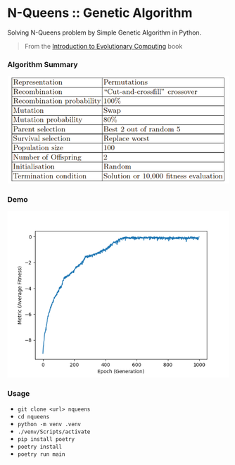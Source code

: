 # N-Queens :: Genetic Algorithm

Solving N-Queens problem by Simple Genetic Algorithm in Python.

> From the [Introduction to Evolutionary Computing](http://www.evolutionarycomputation.org/) book

### Algorithm Summary

![Summary](summary.png)

### Demo

![Demo](demo.png)

### Usage

- `git clone <url> nqueens`
- `cd nqueens`
- `python -m venv .venv`
- `./venv/Scripts/activate`
- `pip install poetry`
- `poetry install`
- `poetry run main`
